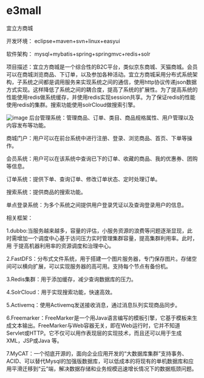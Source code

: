 # e3mall
宜立方商城

开发环境： eclipse+maven+svn+linux+easyui

软件架构： mysql+mybatis+spring+springmvc+redis+solr

项目描述：宜立方商城是一个综合性的B2C平台，类似京东商城、天猫商城。会员可以在商城浏览商品、下订单，以及参加各种活动。宜立方商城采用分布式系统架构，子系统之间都是调用服务来实现系统之间的通信，使用http协议传递json数据方式实现。这样降低了系统之间的耦合度，提高了系统的扩展性。为了提高系统的性能使用redis做系统缓存，并使用redis实现session共享。为了保证redis的性能使用redis的集群。搜索功能使用solrCloud做搜索引擎。

![image](https://github.com/ZzXxL1994/e3mall/blob/master/jiagou.png)
后台管理系统：管理商品、订单、类目、商品规格属性、用户管理以及内容发布等功能。

商城门户：用户可以在前台系统中进行注册、登录、浏览商品、首页、下单等操作。

会员系统：用户可以在该系统中查询已下的订单、收藏的商品、我的优惠券、团购等信息。

订单系统：提供下单、查询订单、修改订单状态、定时处理订单。

搜索系统：提供商品的搜索功能。

单点登录系统：为多个系统之间提供用户登录凭证以及查询登录用户的信息。

相关框架：

1.dubbo:当服务越来越多，容量的评估，小服务资源的浪费等问题逐渐显现，此时需增加一个调度中心基于访问压力实时管理集群容量，提高集群利用率。此时，用			于提高机器利用率的资源调度和治理中心。

2.FastDFS：分布式文件系统，用于搭建一个图片服务器，专门保存图片。存储空间可以横向扩展，可以实现服务器的高可用。支持每个节点有备份机。

3.Redis集群：用于添加缓存，减少查询数据库的压力。

4.SolrCloud：用于实现搜索功能，快速高效。

5.Activemq：使用Activemq发送接收消息，通过消息队列实现商品同步。

6.Freemarker：FreeMarker是一个用Java语言编写的模板引擎，它基于模板来生成文本输出。FreeMarker与Web容器无关，即在Web运行时，它并不知道Servlet或HTTP。它不仅可以用作表现层的实现技术，而且还可以用于生成XML，JSP或Java 等。

7.MyCAT：一个彻底开源的，面向企业应用开发的“大数据库集群”支持事务、ACID、可以替代Mysql的加强版数据库，可以低成本的将现有的单机数据库和应用平滑迁移到“云”端，解决数据存储和业务规模迅速增长情况下的数据瓶颈问题。

